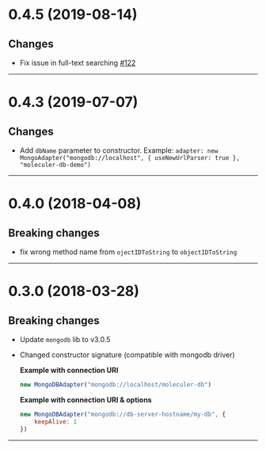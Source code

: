<a name="0.4.5"></a>
# 0.4.5 (2019-08-14)

## Changes
- Fix issue in full-text searching [#122](https://github.com/moleculerjs/moleculer-db/issues/122)

--------------------------------------------------
<a name="0.4.3"></a>
# 0.4.3 (2019-07-07)

## Changes
- Add `dbName` parameter to constructor. Example: `adapter: new MongoAdapter("mongodb://localhost", { useNewUrlParser: true }, "moleculer-db-demo")`

--------------------------------------------------
<a name="0.4.0"></a>
# 0.4.0 (2018-04-08)

## Breaking changes
- fix wrong method name from `ojectIDToString` to `objectIDToString`

--------------------------------------------------
<a name="0.3.0"></a>
# 0.3.0 (2018-03-28)

## Breaking changes
- Update `mongodb` lib to v3.0.5
- Changed constructor signature (compatible with mongodb driver)

    **Example with connection URI**
    ```js
    new MongoDBAdapter("mongodb://localhost/moleculer-db")
    ```

    **Example with connection URI & options**
    ```js
    new MongoDBAdapter("mongodb://db-server-hostname/my-db", {
        keepAlive: 1
    })
    ```

--------------------------------------------------
